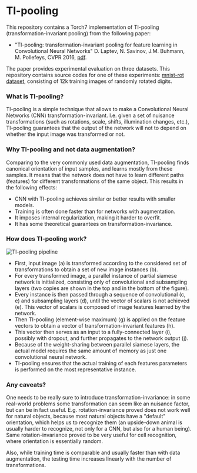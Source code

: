 TI-pooling
==========

This repository contains a Torch7 implementation of TI-pooling (transformation-invariant pooling) from the following paper:
 - "TI-pooling: transformation-invariant pooling for feature learning in Convolutional Neural Networks" D. Laptev, N. Savinov, J.M. Buhmann, M. Pollefeys, CVPR 2016, [pdf](http://dlaptev.org/papers/Laptev16_CVPR.pdf).

The paper provides experimental evaluation on three datasets. This repository contains source codes for one of these experiments: [mnist-rot dataset](http://www.iro.umontreal.ca/~lisa/twiki/bin/view.cgi/Public/MnistVariations), consisting of 12k training images of randomly rotated digits.

### What is TI-pooling?
TI-pooling is a simple technique that allows to make a Convolutional Neural Networks (CNN) transformation-invariant. I.e. given a set of nuisance transformations (such as rotations, scale, shifts, illumination changes, etc.), TI-pooling guarantees that the output of the network will not to depend on whether the input image was transformed or not.

### Why TI-pooling and not data augmentation?
Comparing to the very commonly used data augmentation, TI-pooling finds canonical orientation of input samples, and learns mostly from these samples. It means that the network does not have to learn different paths (features) for different transformations of the same object. This results in the following effects:
  * CNN with TI-pooling achieves similar or better results with smaller models.
  * Training is often done faster than for networks with augmentation.
  * It imposes internal regularization, making it harder to overfit.
  * It has some theoretical guarantees on transformation-invariance.

### How does TI-pooling work?
![TI-pooling pipeline](https://img-fotki.yandex.ru/get/133056/10605357.9/0_907fc_3c7328bc_XL.png "TI-pooling pipeline")

  * First, input image (a) is transformed according to the considered set of transformations to obtain a set of new image instances (b).
  * For every transformed image, a parallel instance of partial siamese network is initialized, consisting only of convolutional and subsampling layers (two copies are shown in the top and in the bottom of the figure).
  * Every instance is then passed through a sequence of convolutional (c, e) and subsampling layers (d), until the vector of scalars is not achieved (e). This vector of scalars is composed of image features learned by the network.
  * Then TI-pooling (element-wise maximum) (g) is applied on the feature vectors to obtain a vector of transformation-invariant features (h).
  * This vector then serves as an input to a fully-connected layer (i), possibly with dropout, and further propagates to the network output (j).
  * Because of the weight-sharing between parallel siamese layers, the actual model requires the same amount of memory as just one convolutional neural network.
  * TI-pooling ensures that the actual training of each features parameters is performed on the most representative instance.

### Any caveats?
One needs to be really sure to introduce transformation-invariance: in some real-world problems some transformation can seem like an nuisance factor, but can be in fact useful. E.g. rotation-invariance proved does not work well for natural objects, because most natural objects have a "default" orientation, which helps us to recognize them (an upside-down animal is usually harder to recognize, not only for a CNN, but also for a human being). Same rotation-invariance proved to be very useful for cell recognition, where orientation is essentially random.

Also, while training time is comparable and usually faster than with data augmentation, the testing time increases linearly with the number of transformations.
